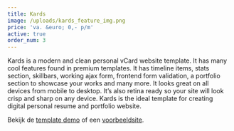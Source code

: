 ```yaml
---
title: Kards
image: /uploads/kards_feature_img.png
price: 'va. &euro; 0,- p/m'
active: true
order_num: 3
---
```


Kards is a modern and clean personal vCard website template. It has many cool features found in premium templates. It has timeline items, stats section, skillbars, working ajax form, frontend form validation, a portfolio section to showcase your works and many more. It looks great on all devices from mobile to desktop. It’s also retina ready so your site will look crisp and sharp on any device. Kards is the ideal template for creating digital personal resume and portfolio website.

Bekijk de [template demo](http://www.styleshout.com/templates/preview/Kards10/) of een [voorbeeldsite](http://yellow-vulture1.cloudvent.net/).